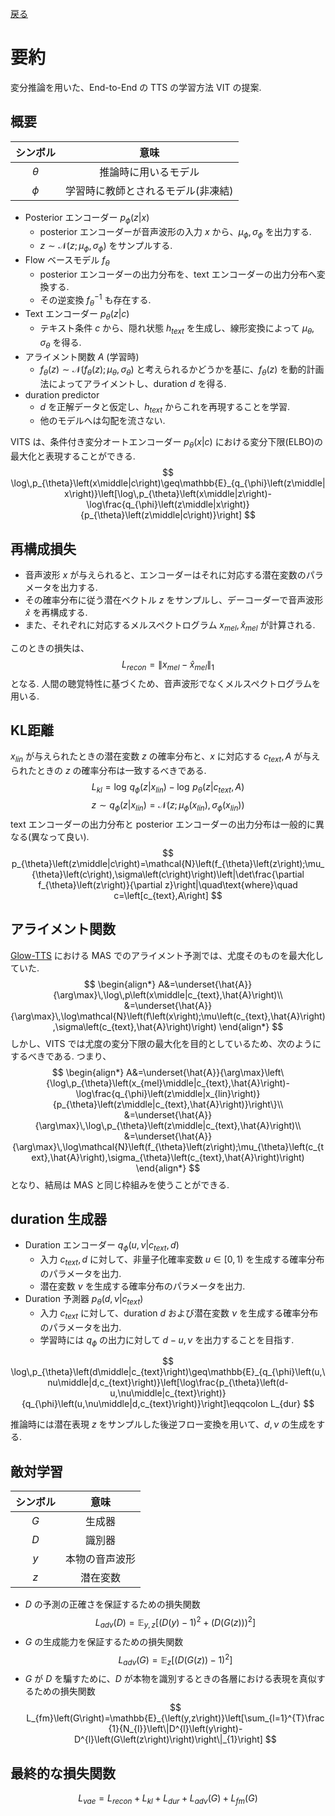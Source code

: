 [戻る](../list.md)
# 要約
変分推論を用いた、End-to-End の TTS の学習方法 VIT の提案.

## 概要
| シンボル | 意味 | 
|:-:|:-:|
| $\theta$ | 推論時に用いるモデル |
| $\phi$ | 学習時に教師とされるモデル(非凍結) |

- Posterior エンコーダー $p_{\phi}\left(z\middle|x\right)$
  - posterior エンコーダーが音声波形の入力 $x$ から、$\mu_{\phi},\sigma_{\phi}$ を出力する.
  - $z\sim\mathcal{N}\left(z;\mu_{\phi},\sigma_{\phi}\right)$ をサンプルする.
- Flow ベースモデル $f_{\theta}$
  - posterior エンコーダーの出力分布を、text エンコーダーの出力分布へ変換する.
  - その逆変換 $f_{\theta}^{-1}$ も存在する.
- Text エンコーダー $p_{\theta}\left(z\middle|c\right)$
  - テキスト条件 $c$ から、隠れ状態 $h_{text}$ を生成し、線形変換によって $\mu_{\theta},\sigma_{\theta}$ を得る.
- アライメント関数 $A$ (学習時)
  - $f_{\theta}\left(z\right)\sim\mathcal{N}\left(f_{\theta}\left(z\right);\mu_{\theta},\sigma_{\theta}\right)$ と考えられるかどうかを基に、$f_{\theta}\left(z\right)$ を動的計画法によってアライメントし、duration $d$ を得る.
- duration predictor
  - $d$ を正解データと仮定し、$h_{text}$ からこれを再現することを学習.
  - 他のモデルへは勾配を流さない.

VITS は、条件付き変分オートエンコーダー $p_{\theta}\left(x\middle|c\right)$ における変分下限(ELBO)の最大化と表現することができる.
$$
\log\,p_{\theta}\left(x\middle|c\right)\geq\mathbb{E}_{q_{\phi}\left(z\middle|x\right)}\left[\log\,p_{\theta}\left(x\middle|z\right)-\log\frac{q_{\phi}\left(z\middle|x\right)}{p_{\theta}\left(z\middle|c\right)}\right]
$$

## 再構成損失
- 音声波形 $x$ が与えられると、エンコーダーはそれに対応する潜在変数のパラメータを出力する.
- その確率分布に従う潜在ベクトル $z$ をサンプルし、デーコーダーで音声波形 $\hat{x}$ を再構成する.
- また、それぞれに対応するメルスペクトログラム $x_{mel},\hat{x}_{mel}$ が計算される.

このときの損失は、
$$
L_{recon}=\left\|x_{mel}-\hat{x}_{mel}\right\|_{1}
$$
となる.
人間の聴覚特性に基づくため、音声波形でなくメルスペクトログラムを用いる.

## KL距離
$x_{lin}$ が与えられたときの潜在変数 $z$ の確率分布と、$x$ に対応する $c_{text},A$ が与えられたときの $z$ の確率分布は一致するべきである.
$$
L_{kl}=\log\,q_{\phi}\left(z\middle|x_{lin}\right)-\log\,p_{\theta}\left(z\middle|c_{text},A\right)
$$
$$
z\sim q_{\phi}\left(z\middle|x_{lin}\right)=\mathcal{N}\left(z;\mu_{\phi}\left(x_{lin}\right),\sigma_{\phi}\left(x_{lin}\right)\right)
$$
text エンコーダーの出力分布と posterior エンコーダーの出力分布は一般的に異なる(異なって良い).
$$
p_{\theta}\left(z\middle|c\right)=\mathcal{N}\left(f_{\theta}\left(z\right);\mu_{\theta}\left(c\right),\sigma\left(c\right)\right)\left|\det\frac{\partial f_{\theta}\left(z\right)}{\partial z}\right|\quad\text{where}\quad c=\left[c_{text},A\right]
$$

## アライメント関数
[Glow-TTS](GlowTTS.md) における MAS でのアライメント予測では、尤度そのものを最大化していた.
$$
\begin{align*}
  A&=\underset{\hat{A}}{\arg\max}\,\log\,p\left(x\middle|c_{text},\hat{A}\right)\\
  &=\underset{\hat{A}}{\arg\max}\,\log\mathcal{N}\left(f\left(x\right);\mu\left(c_{text},\hat{A}\right),\sigma\left(c_{text},\hat{A}\right)\right)
\end{align*}
$$
しかし、VITS では尤度の変分下限の最大化を目的としているため、次のようにするべきである.
つまり、
$$
\begin{align*}
  A&=\underset{\hat{A}}{\arg\max}\left\{\log\,p_{\theta}\left(x_{mel}\middle|c_{text},\hat{A}\right)-\log\frac{q_{\phi}\left(z\middle|x_{lin}\right)}{p_{\theta}\left(z\middle|c_{text},\hat{A}\right)}\right\}\\
  &=\underset{\hat{A}}{\arg\max}\,\log\,p_{\theta}\left(z\middle|c_{text},\hat{A}\right)\\
  &=\underset{\hat{A}}{\arg\max}\,\log\mathcal{N}\left(f_{\theta}\left(z\right);\mu_{\theta}\left(c_{text},\hat{A}\right),\sigma_{\theta}\left(c_{text},\hat{A}\right)\right)
\end{align*}
$$
となり、結局は MAS と同じ枠組みを使うことができる.

## duration 生成器
- Duration エンコーダー $q_{\phi}\left(u,\nu\middle|c_{text},d\right)$
  - 入力 $c_{text},d$ に対して、非量子化確率変数 $u\in\left[0,1\right)$ を生成する確率分布のパラメータを出力.
  - 潜在変数 $\nu$ を生成する確率分布のパラメータを出力.
- Duration 予測器 $p_{\theta}\left(d,\nu\middle|c_{text}\right)$
  - 入力 $c_{text}$ に対して、duration $d$ および潜在変数 $\nu$ を生成する確率分布のパラメータを出力.
  - 学習時には $q_{\phi}$ の出力に対して $d-u,\nu$ を出力することを目指す.

$$
\log\,p_{\theta}\left(d\middle|c_{text}\right)\geq\mathbb{E}_{q_{\phi}\left(u,\nu\middle|d,c_{text}\right)}\left[\log\frac{p_{\theta}\left(d-u,\nu\middle|c_{text}\right)}{q_{\phi}\left(u,\nu\middle|d,c_{text}\right)}\right]\eqqcolon L_{dur}
$$
  
推論時には潜在表現 $z$ をサンプルした後逆フロー変換を用いて、$d,\nu$ の生成をする.

## 敵対学習
| シンボル | 意味 |
|:-:|:-:|
| $G$ | 生成器 |
| $D$ | 識別器 |
| $y$ | 本物の音声波形 |
| $z$ | 潜在変数 |
- $D$ の予測の正確さを保証するための損失関数
$$
L_{adv}\left(D\right)=\mathbb{E}_{y,z}\left[\left(D\left(y\right)-1\right)^{2}+\left(D\left(G\left(z\right)\right)\right)^{2}\right]
$$
- $G$ の生成能力を保証するための損失関数
$$
L_{adv}\left(G\right)=\mathbb{E}_{z}\left[\left(D\left(G\left(z\right)\right)-1\right)^{2}\right]
$$
- $G$ が $D$ を騙すために、$D$ が本物を識別するときの各層における表現を真似するための損失関数
$$
L_{fm}\left(G\right)=\mathbb{E}_{\left(y,z\right)}\left[\sum_{l=1}^{T}\frac{1}{N_{l}}\left\|D^{l}\left(y\right)-D^{l}\left(G\left(z\right)\right)\right\|_{1}\right]
$$

## 最終的な損失関数
$$
L_{vae}=L_{recon}+L_{kl}+L_{dur}+L_{adv}\left(G\right)+L_{fm}\left(G\right)
$$
